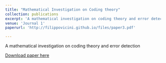 ```yaml
---
title: "Mathematical Investigation on Coding theory"
collection: publications
excerpt: 'A mathematical investigation on coding theory and error detection'
venue: 'Journal 1'
paperurl: 'http://filippovicini.github.io/files/paper3.pdf'

---
```

A mathematical investigation on coding theory and error detection

[Download paper here](http://filippovicini.github.io/files/EE.pdf)

